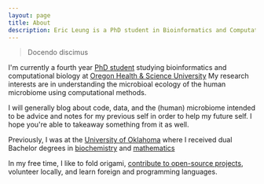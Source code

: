 ```yaml
---
layout: page
title: About
description: Eric Leung is a PhD student in Bioinformatics and Computational Biology in the Department of Medical Informatics and Clinical Epidemiology at the Oregon Health &amp; Science University
---
```


> Docendo discimus

I'm currently a fourth year
[PhD student](http://www.ohsu.edu/xd/education/schools/school-of-medicine/departments/clinical-departments/dmice/people/eric-leung.cfm)
studying bioinformatics and computational biology at
[Oregon Health & Science University](https://www.ohsu.edu/xd/)
My research interests are in understanding the microbioal ecology of the human
microbiome using computational methods.

I will generally blog about code, data, and the (human) microbiome intended to
be advice and notes for my previous self in order to help my future self. I
hope you're able to takeaway something from it as well.

Previously, I was at the
[University of Oklahoma](https://www.ou.edu)
where I received dual Bachelor degrees in
[biochemistry](http://www.ou.edu/cas/chemistry.html)
and
[mathematics](http://www.math.ou.edu/)

In my free time, I like to fold origami,
[contribute to open-source projects](http://resume.github.io/?erictleung),
volunteer locally, and learn foreign and programming languages.
